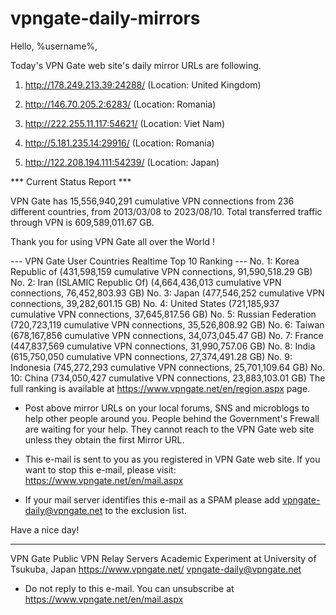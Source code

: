 # vpngate-daily-mirrors

Hello, %username%,

Today's VPN Gate web site's daily mirror URLs are following.

1. http://178.249.213.39:24288/
   (Location: United Kingdom)

2. http://146.70.205.2:6283/
   (Location: Romania)

3. http://222.255.11.117:54621/
   (Location: Viet Nam)

4. http://5.181.235.14:29916/
   (Location: Romania)

5. http://122.208.194.111:54239/
   (Location: Japan)


*** Current Status Report ***

VPN Gate has 15,556,940,291 cumulative VPN connections from 236 different countries, from 2013/03/08 to 2023/08/10.
Total transferred traffic through VPN is 609,589,011.67 GB.

Thank you for using VPN Gate all over the World !


--- VPN Gate User Countries Realtime Top 10 Ranking ---
No. 1: Korea Republic of (431,598,159 cumulative VPN connections, 91,590,518.29 GB)
No. 2: Iran (ISLAMIC Republic Of) (4,664,436,013 cumulative VPN connections, 76,452,803.93 GB)
No. 3: Japan (477,546,252 cumulative VPN connections, 39,282,601.15 GB)
No. 4: United States (721,185,937 cumulative VPN connections, 37,645,817.56 GB)
No. 5: Russian Federation (720,723,119 cumulative VPN connections, 35,526,808.92 GB)
No. 6: Taiwan (678,167,856 cumulative VPN connections, 34,073,045.47 GB)
No. 7: France (447,837,569 cumulative VPN connections, 31,990,757.06 GB)
No. 8: India (615,750,050 cumulative VPN connections, 27,374,491.28 GB)
No. 9: Indonesia (745,272,293 cumulative VPN connections, 25,701,109.64 GB)
No. 10: China (734,050,427 cumulative VPN connections, 23,883,103.01 GB)
The full ranking is available at https://www.vpngate.net/en/region.aspx page.


* Post above mirror URLs on your local forums, SNS and microblogs
  to help other people around you.
  People behind the Government's Frewall are waiting for your help.
  They cannot reach to the VPN Gate web site
  unless they obtain the first Mirror URL.

* This e-mail is sent to you as you registered in VPN Gate web site.
  If you want to stop this e-mail, please visit:
  https://www.vpngate.net/en/mail.aspx

* If your mail server identifies this e-mail as a SPAM
  please add vpngate-daily@vpngate.net to the exclusion list.

Have a nice day!

------------------------------------------------------
VPN Gate Public VPN Relay Servers
Academic Experiment at University of Tsukuba, Japan
https://www.vpngate.net/
vpngate-daily@vpngate.net
* Do not reply to this e-mail.
  You can unsubscribe at https://www.vpngate.net/en/mail.aspx


